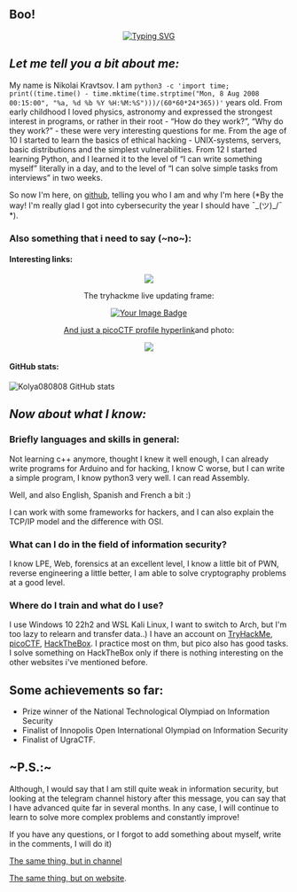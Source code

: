 ## Boo!

<p align="center"><a href="https://git.io/typing-svg"><img src="https://readme-typing-svg.demolab.com?font=Fira+Code&pause=1000&width=435&lines=Hello+there+%F0%9F%91%8B+;Yep%2C+that's+github.com%2FKolya080808+%F0%9F%90%B1%E2%80%8D%F0%9F%91%A4" alt="Typing SVG" /></a></p>

## _Let me tell you a bit about me:_

My name is Nikolai Kravtsov. I am `python3 -c 'import time; print((time.time() - time.mktime(time.strptime("Mon, 8 Aug 2008 00:15:00", "%a, %d %b %Y %H:%M:%S")))/(60*60*24*365))'` years old. From early childhood I loved physics, astronomy and expressed the strongest interest in programs, or rather in their root - “How do they work?”, “Why do they work?” - these were very interesting questions for me. From the age of 10 I started to learn the basics of ethical hacking - UNIX-systems, servers, basic distributions and the simplest vulnerabilities. From 12 I started learning Python, and I learned it to the level of “I can write something myself” literally in a day, and to the level of “I can solve simple tasks from interviews” in two weeks. 

So now I'm here, on [github](https://github.com/Kolya080808), telling you who I am and why I'm here (*By the way! I'm really glad I got into cybersecurity the year I should have ¯\_(ツ)_/¯  *). 

### Also something that i need to say (~no~):
#### Interesting links:

<p align="center"><a href="https://mynickname.com/id1824455"><img src="https://mynickname.com/img.php?nick=Kolya080808&sert=25&text=t4" /></a></p>
<p align="center">The tryhackme live updating frame:</p>
<p align="center"><a href="https://tryhackme.com/r/p/Kolya080808"><img src="https://tryhackme-badges.s3.amazonaws.com/Kolya080808.png?update=121213344" alt="Your Image Badge" /></p>
<p align="center">And just a <a href="https://play.picoctf.org/users/n1ko123">picoCTF profile hyperlink</a>and photo:</p>
<p align="center"><img src="https://github.com/user-attachments/assets/67e1a730-3bee-40fb-9eb3-988530ab331d" /></p>

#### GitHub stats:

![Kolya080808 GitHub stats](https://github-readme-stats.vercel.app/api?username=kolya080808&show_icons=true&theme=dark)

## _Now about what I know:_

### Briefly languages ​​and skills in general:

Not learning c++ anymore, thought I knew it well enough, I can already write programs for Arduino and for hacking, I know C worse, but I can write a simple program, I know python3 very well. I can read Assembly.

Well, and also English, Spanish and French a bit :)

I can work with some frameworks for hackers, and I can also explain the TCP/IP model and the difference with OSI.

### What can I do in the field of information security?

I know LPE, Web, forensics at an excellent level, I know a little bit of PWN, reverse engineering a little better, I am able to solve cryptography problems at a good level.

### Where do I train and what do I use?

I use Windows 10 22h2 and WSL Kali Linux, I want to switch to Arch, but I'm too lazy to relearn and transfer data..)
I have an account on [TryHackMe](https://tryhackme.com/r/p/Kolya080808), [picoCTF](https://play.picoctf.org/users/n1ko123), [HackTheBox](https://app.hackthebox.com/users/2131650). I practice most on thm, but pico also has good tasks. I solve something on HackTheBox only if there is nothing interesting on the other websites i've mentioned before.

## Some achievements so far:

- Prize winner of the National Technological Olympiad on Information Security
- Finalist of Innopolis Open International Olympiad on Information Security
- Finalist of UgraCTF.

## ~P.S.:~

Although, I would say that I am still quite weak in information security, but looking at the telegram channel history after this message, you can say that I have advanced quite far in several months. In any case, I will continue to learn to solve more complex problems and constantly improve!

If you have any questions, or I forgot to add something about myself, write in the comments, I will do it)




[The same thing, but in channel](https://t.me/bezhopasnik/489)

[The same thing, but on website](https://infosecfamily.ru).
